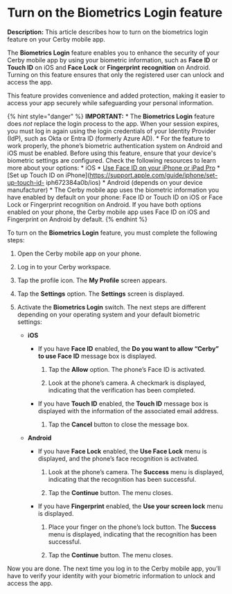 # Turn on the Biometrics Login feature

**Description:** This article describes how to turn on the biometrics login feature on your Cerby mobile app.

The **Biometrics Login** feature enables you to enhance the security of your
Cerby mobile app by using your biometric information, such as **Face ID** or
**Touch ID** on iOS and **Face Lock** or **Fingerprint** **recognition** on
Android. Turning on this feature ensures that only the registered user can
unlock and access the app.

This feature provides convenience and added protection, making it easier to
access your app securely while safeguarding your personal information.

{% hint style="danger" %} **IMPORTANT:** * The **Biometrics Login** feature
does _not_ replace the login process to the app. When your session expires,
you must log in again using the login credentials of your Identity Provider
(IdP), such as Okta or Entra ID (formerly Azure AD). * For the feature to work
properly, the phone’s biometric authentication system on Android and iOS must
be enabled. Before using this feature, ensure that your device's biometric
settings are configured. Check the following resources to learn more about
your options: * iOS * [Use Face ID on your iPhone or iPad
Pro](https://support.apple.com/en-us/108411) * [Set up Touch ID on
iPhone](https://support.apple.com/guide/iphone/set-up-touch-id-
iph672384a0b/ios) * Android (depends on your device manufacturer) * The Cerby
mobile app uses the biometric information you have enabled by default on your
phone: Face ID or Touch ID on iOS or Face Lock or Fingerprint recognition on
Android. If you have both options enabled on your phone, the Cerby mobile app
uses Face ID on iOS and Fingerprint on Android by default. {% endhint %}

To turn on the **Biometrics Login** feature, you must complete the following
steps:

  1. Open the Cerby mobile app on your phone.

  2. Log in to your Cerby workspace.

  3. Tap the profile icon. The **My Profile** screen appears.

  4. Tap the **Settings** option. The **Settings** screen is displayed.

  5. Activate the **Biometrics Login** switch. The next steps are different depending on your operating system and your default biometric settings: 

     * **iOS**

       * If you have **Face ID** enabled, the **Do you want to allow “Cerby” to use Face ID** message box is displayed. 

         1. Tap the **Allow** option. The phone’s Face ID is activated.

         2. Look at the phone’s camera. A checkmark is displayed, indicating that the verification has been completed.

       * If you have **Touch ID** enabled, the **Touch ID** message box is displayed with the information of the associated email address.

         1. Tap the **Cancel** button to close the message box.

     * **Android**

       * If you have **Face Lock** enabled, the **Use Face Lock** menu is displayed, and the phone’s face recognition is activated.

         1. Look at the phone’s camera. The **Success** menu is displayed, indicating that the recognition has been successful.

         2. Tap the **Continue** button. The menu closes.

       * If you have **Fingerprint** enabled, the **Use your screen lock** menu is displayed.

         1. Place your finger on the phone’s lock button. The **Success** menu is displayed, indicating that the recognition has been successful.

         2. Tap the **Continue** button. The menu closes.

Now you are done. The next time you log in to the Cerby mobile app, you’ll
have to verify your identity with your biometric information to unlock and
access the app.

